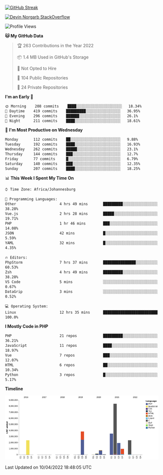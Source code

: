 
[![GitHub Streak](http://github-readme-streak-stats.herokuapp.com?user=DevinNorgarb&date_format=M%20j%5B%2C%20Y%5D)](https://git.io/streak-stats)


[![Devin Norgarb StackOverflow](https://github-readme-stackoverflow.vercel.app/?userID=4993755)](https://stackoverflow.com/users/4993755/devin-norgarb)

<!--START_SECTION:waka-->
![Profile Views](http://img.shields.io/badge/Profile%20Views-7-blue)

**🐱 My GitHub Data** 

> 🏆 263 Contributions in the Year 2022
 > 
> 📦 1.4 MB Used in GitHub's Storage 
 > 
> 🚫 Not Opted to Hire
 > 
> 📜 104 Public Repositories 
 > 
> 🔑 24 Private Repositories  
 > 
**I'm an Early 🐤** 

```text
🌞 Morning    208 commits    ████░░░░░░░░░░░░░░░░░░░░░   18.34% 
🌆 Daytime    419 commits    █████████░░░░░░░░░░░░░░░░   36.95% 
🌃 Evening    296 commits    ██████░░░░░░░░░░░░░░░░░░░   26.1% 
🌙 Night      211 commits    ████░░░░░░░░░░░░░░░░░░░░░   18.61%

```
📅 **I'm Most Productive on Wednesday** 

```text
Monday       112 commits    ██░░░░░░░░░░░░░░░░░░░░░░░   9.88% 
Tuesday      192 commits    ████░░░░░░░░░░░░░░░░░░░░░   16.93% 
Wednesday    262 commits    █████░░░░░░░░░░░░░░░░░░░░   23.1% 
Thursday     144 commits    ███░░░░░░░░░░░░░░░░░░░░░░   12.7% 
Friday       77 commits     █░░░░░░░░░░░░░░░░░░░░░░░░   6.79% 
Saturday     140 commits    ███░░░░░░░░░░░░░░░░░░░░░░   12.35% 
Sunday       207 commits    ████░░░░░░░░░░░░░░░░░░░░░   18.25%

```


📊 **This Week I Spent My Time On** 

```text
⌚︎ Time Zone: Africa/Johannesburg

💬 Programming Languages: 
Other                    4 hrs 49 mins       █████████░░░░░░░░░░░░░░░░   38.28% 
Vue.js                   2 hrs 28 mins       █████░░░░░░░░░░░░░░░░░░░░   19.71% 
PHP                      1 hr 46 mins        ███░░░░░░░░░░░░░░░░░░░░░░   14.08% 
JSON                     42 mins             █░░░░░░░░░░░░░░░░░░░░░░░░   5.59% 
YAML                     32 mins             █░░░░░░░░░░░░░░░░░░░░░░░░   4.35%

🔥 Editors: 
PhpStorm                 7 hrs 37 mins       ███████████████░░░░░░░░░░   60.53% 
Zsh                      4 hrs 49 mins       █████████░░░░░░░░░░░░░░░░   38.28% 
VS Code                  5 mins              ░░░░░░░░░░░░░░░░░░░░░░░░░   0.67% 
DataGrip                 3 mins              ░░░░░░░░░░░░░░░░░░░░░░░░░   0.52%

💻 Operating System: 
Linux                    12 hrs 35 mins      █████████████████████████   100.0%

```

**I Mostly Code in PHP** 

```text
PHP                      21 repos            █████████░░░░░░░░░░░░░░░░   36.21% 
JavaScript               11 repos            ████░░░░░░░░░░░░░░░░░░░░░   18.97% 
Vue                      7 repos             ███░░░░░░░░░░░░░░░░░░░░░░   12.07% 
HTML                     6 repos             ██░░░░░░░░░░░░░░░░░░░░░░░   10.34% 
Python                   3 repos             █░░░░░░░░░░░░░░░░░░░░░░░░   5.17%

```


**Timeline**

![Chart not found](https://raw.githubusercontent.com/DevinNorgarb/DevinNorgarb/main/charts/bar_graph.png) 


 Last Updated on 10/04/2022 18:48:05 UTC
<!--END_SECTION:waka-->


